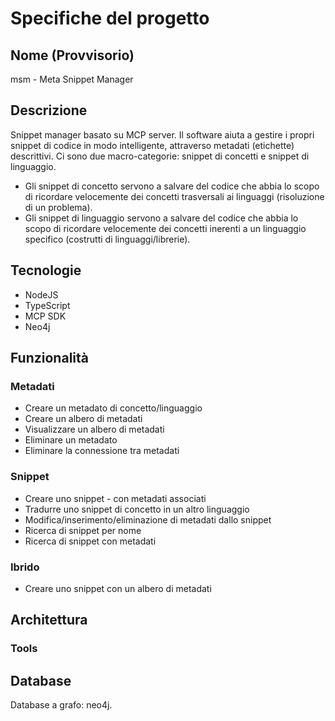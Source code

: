 # Specifiche del progetto

## Nome (Provvisorio)
msm - Meta Snippet Manager

## Descrizione
Snippet manager basato su MCP server. Il software aiuta a gestire i propri snippet di codice in modo intelligente, attraverso metadati (etichette) descrittivi. Ci sono due macro-categorie: snippet di concetti e snippet di linguaggio. 
- Gli snippet di concetto servono a salvare del codice che abbia lo scopo di ricordare velocemente dei concetti trasversali ai linguaggi (risoluzione di un problema).
- Gli snippet di linguaggio servono a salvare del codice che abbia lo scopo di ricordare velocemente dei concetti inerenti a un linguaggio specifico (costrutti di linguaggi/librerie).

## Tecnologie
- NodeJS
- TypeScript
- MCP SDK
- Neo4j

## Funzionalità
### Metadati
- Creare un metadato di concetto/linguaggio
- Creare un albero di metadati
- Visualizzare un albero di metadati
- Eliminare un metadato
- Eliminare la connessione tra metadati
### Snippet
- Creare uno snippet - con metadati associati 
- Tradurre uno snippet di concetto in un altro linguaggio
- Modifica/inserimento/eliminazione di metadati dallo snippet
- Ricerca di snippet per nome
- Ricerca di snippet con metadati
### Ibrido
- Creare uno snippet con un albero di metadati

## Architettura
### Tools

## Database
Database a grafo: neo4j.
